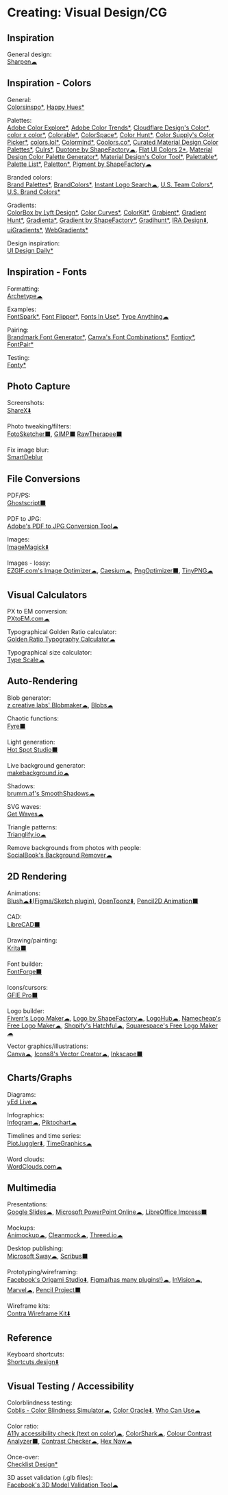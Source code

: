 # Creating: Visual Design/CG

## Inspiration

General design:  
[Sharpen☁](https://sharpen.design/)

## Inspiration - Colors

General:  
[Colorsinspo*](https://colorsinspo.com/),
[Happy Hues*](https://www.happyhues.co/)

Palettes:  
[Adobe Color Explore*](https://color.adobe.com/explore/most-popular/?time=all), [Adobe Color Trends*](https://color.adobe.com/trends),
[Cloudflare Design's Color*](https://cloudflare.design/color),
[color x color*](https://colorcolor.in/), [Colorable*](https://colorable.jxnblk.com/), [ColorSpace*](https://mycolor.space/), [Color Hunt*](https://colorhunt.co/), [Color Supply's Color Picker*](https://colorsupplyyy.com/app), [colors.lol*](https://colors.lol/), [Colormind*](http://colormind.io/),
[Coolors.co*](https://coolors.co/), [Curated Material Design Color Palettes*](https://material.colorion.co/), [Culrs*](https://www.culrs.com),
[Duotone by ShapeFactory☁](https://duotone.shapefactory.co/),
[Flat UI Colors 2*](https://flatuicolors.com/),
[Material Design Color Palette Generator*](https://www.materialpalette.com/), [Material Design's Color Tool*](https://material.io/resources/color/),
[Palettable*](https://www.palettable.io), [Palette List*](https://www.palettelist.com/), [Paletton*](https://paletton.com/), [Pigment by ShapeFactory☁](https://pigment.shapefactory.co/)

Branded colors:  
[Brand Palettes*](https://brandpalettes.com/all-brands/), [BrandColors*](https://brandcolors.net/),
[Instant Logo Search☁](http://instantlogosearch.com/),
[U.S. Team Colors*](https://usteamcolors.com/), [U.S. Brand Colors*](https://usbrandcolors.com/)

Gradients:  
[ColorBox by Lyft Design*](https://www.colorbox.io/), [Color Curves*](https://colorcurves.app/), [ColorKit*](https://colorkit.io/),
[Grabient*](https://www.grabient.com/), [Gradient Hunt*](https://gradienthunt.com/), [Gradienta*](https://gradienta.io/), [Gradient by ShapeFactory*](https://gradient.shapefactory.co/), [Gradihunt*](https://gradihunt.com/),
[IRA Design⬇️](https://iradesign.io/),
[uiGradients*](https://uigradients.com/),
[WebGradients*](https://webgradients.com/)

Design inspiration:  
[UI Design Daily*](https://uidesigndaily.com/)

## Inspiration - Fonts

Formatting:  
[Archetype☁](https://archetypeapp.com)

Examples:  
[FontSpark*](https://fontspark.app/), [Font Flipper*](https://fontflipper.com/upload), [Fonts In Use*](https://fontsinuse.com/),
[Type Anything☁](https://app.typeanything.io/)

Pairing:  
[Brandmark Font Generator*](https://brandmark.io/font-generator/),
[Canva's Font Combinations*](https://www.canva.com/font-combinations/),
[Fontjoy*](https://fontjoy.com/),
[FontPair*](https://fontpair.co/)

Testing:  
[Fonty*](https://fonty.dizoo.bg/)

## Photo Capture

Screenshots:  
[ShareX⬇️](https://getsharex.com/)

Photo tweaking/filters:  
[FotoSketcher⬛](https://fotosketcher.com/),
[GIMP⬛](https://www.gimp.org/)
[RawTherapee⬛](http://www.rawtherapee.com/)

Fix image blur:  
[SmartDeblur](http://smartdeblur.net/)

## File Conversions

PDF/PS:  
[Ghostscript⬛](https://www.ghostscript.com/)

PDF to JPG:  
[Adobe's PDF to JPG Conversion Tool☁](https://www.adobe.com/acrobat/online/pdf-to-jpg.html)

Images:  
[ImageMagick⬇️](https://imagemagick.org/index.php)

Images - lossy:  
[EZGIF.com's Image Optimizer☁](https://ezgif.com/optimize),
[Caesium☁](https://saerasoft.com/caesium/),
[PngOptimizer⬛](https://psydk.org/pngoptimizer),
[TinyPNG☁](https://tinypng.com/)

## Visual Calculators

PX to EM conversion:  
[PXtoEM.com☁](http://pxtoem.com/)

Typographical Golden Ratio calculator:  
[Golden Ratio Typography Calculator☁](https://grtcalculator.com/)

Typographical size calculator:  
[Type Scale☁](https://type-scale.com/)

## Auto-Rendering

Blob generator:  
[z creative labs' Blobmaker☁](https://www.blobmaker.app/),
[Blobs☁](https://blobs.app/)

Chaotic functions:  
[Fyre⬛](http://fyre.navi.cx/)

Light generation:  
[Hot Spot Studio⬛](https://www.rlvision.com/spots/about.php)

Live background generator:  
[makebackground.io☁](https://makebackground.io/)

Shadows:  
[brumm.af's SmoothShadows☁](https://brumm.af/shadows)

SVG waves:  
[Get Waves☁](https://getwaves.io/)

Triangle patterns:  
[Trianglify.io☁](https://trianglify.io/)

Remove backgrounds from photos with people:  
[SocialBook's Background Remover☁](https://socialbook.io/remove-background)

## 2D Rendering

Animations:  
[Blush☁⬇️(Figma/Sketch plugin)](https://blush.design/),
[OpenToonz⬇️](https://opentoonz.github.io/e/),
[Pencil2D Animation⬛](https://www.pencil2d.org/)

CAD:  
[LibreCAD⬛](https://librecad.org/)

Drawing/painting:  
[Krita⬛](https://krita.org/en/)

Font builder:  
[FontForge⬛](https://fontforge.github.io/)

Icons/cursors:  
[GFIE Pro⬛](http://greenfishsoftware.org/)

Logo builder:  
[Fiverr's Logo Maker☁](https://www.fiverr.com/logo-maker),
[Logo by ShapeFactory☁](https://logo.shapefactory.co/),
[LogoHub☁](https://logohub.io/),
[Namecheap's Free Logo Maker☁](https://www.namecheap.com/logo-maker/app/new),
[Shopify's Hatchful☁](https://hatchful.shopify.com/),
[Squarespace's Free Logo Maker☁](https://www.squarespace.com/logo)

Vector graphics/illustrations:  
[Canva☁](https://www.canva.com/),
[Icons8's Vector Creator☁](https://icons8.com/vector-creator),
[Inkscape⬛](https://inkscape.org/)

## Charts/Graphs

Diagrams:  
[yEd Live☁](https://www.yworks.com/yed-live/)
  
Infographics:  
[Infogram☁](https://infogram.com/),
[Piktochart☁](https://piktochart.com/)

Timelines and time series:  
[PlotJuggler⬇️](https://github.com/facontidavide/PlotJuggler),
[TimeGraphics☁](https://time.graphics/)

Word clouds:  
[WordClouds.com☁](https://www.wordclouds.com/)

## Multimedia

Presentations:  
[Google Slides☁](https://slides.google.com),
[Microsoft PowerPoint Online☁](https://office.live.com/start/PowerPoint.aspx),
[LibreOffice Impress⬛](https://www.libreoffice.org/)

Mockups:  
[Animockup☁](https://animockup.com/),
[Cleanmock☁](https://cleanmock.com/),
[Threed.io☁](https://threed.io/)

Desktop publishing:  
[Microsoft Sway☁](https://sway.office.com),
[Scribus⬛](https://www.scribus.net/)

Prototyping/wireframing:  
[Facebook's Origami Studio⬇️](https://origami.design/),
[Figma(has many plugins!)☁](https://www.figma.com/),
[InVision☁](https://www.invisionapp.com/),
[Marvel☁](https://marvelapp.com/),
[Pencil Project⬛](https://pencil.evolus.vn/)

Wireframe kits:  
[Contra Wireframe Kit⬇️](https://contrauikit.com/)

## Reference

Keyboard shortcuts:  
[Shortcuts.design⬇️](https://shortcuts.design/)

## Visual Testing / Accessibility

Colorblindness testing:  
[Coblis - Color Blindness Simulator☁](https://www.color-blindness.com/coblis-color-blindness-simulator/),
[Color Oracle⬇️](https://colororacle.org/),
[Who Can Use☁](https://whocanuse.com/)

Color ratio:  
[A11y accessibility check (text on color)☁](https://www.brandwood.com/a11y/),
[ColorShark☁](https://colorshark.io/),
[Colour Contrast Analyzer⬛](https://developer.paciellogroup.com/resources/contrastanalyser/),
[Contrast Checker☁](https://webaim.org/resources/contrastchecker/),
[Hex Naw☁](https://hexnaw.com/)

Once-over:  
[Checklist Design*](https://www.checklist.design/)

3D asset validation (.glb files):  
[Facebook's 3D Model Validation Tool☁](https://developers.facebook.com/tools/3d/validation/)
